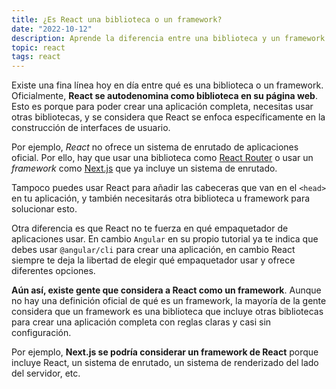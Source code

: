```yaml
---
title: ¿Es React una biblioteca o un framework?
date: "2022-10-12"
description: Aprende la diferencia entre una biblioteca y un framework y cómo afecta a React
topic: react
tags: react
---
```


Existe una fina línea hoy en día entre qué es una biblioteca o un framework. Oficialmente, **React se autodenomina como biblioteca en su página web**. Esto es porque para poder crear una aplicación completa, necesitas usar otras bibliotecas, y se considera que React se enfoca específicamente en la construcción de interfaces de usuario.

Por ejemplo, _React_ no ofrece un sistema de enrutado de aplicaciones oficial. Por ello, hay que usar una biblioteca como [React Router](https://reactrouter.com/) o usar un _framework_ como [Next.js](https://nextjs.org/) que ya incluye un sistema de enrutado.

Tampoco puedes usar React para añadir las cabeceras que van en el `<head>` en tu aplicación, y también necesitarás otra biblioteca u framework para solucionar esto.

Otra diferencia es que React no te fuerza en qué empaquetador de aplicaciones usar. En cambio `Angular` en su propio tutorial ya te indica que debes usar `@angular/cli` para crear una aplicación, en cambio React siempre te deja la libertad de elegir qué empaquetador usar y ofrece diferentes opciones.

**Aún así, existe gente que considera a React como un framework**. Aunque no hay una definición oficial de qué es un framework, la mayoría de la gente considera que un framework es una biblioteca que incluye otras bibliotecas para crear una aplicación completa con reglas claras y casi sin configuración.

Por ejemplo, **Next.js se podría considerar un framework de React** porque incluye React, un sistema de enrutado, un sistema de renderizado del lado del servidor, etc.
